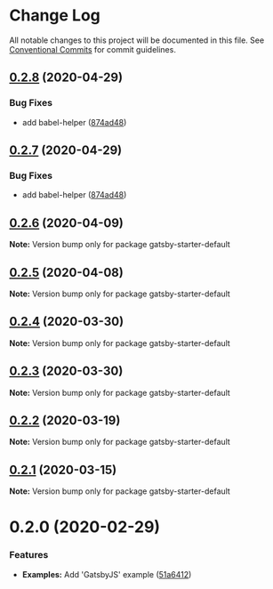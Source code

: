 # Change Log

All notable changes to this project will be documented in this file.
See [Conventional Commits](https://conventionalcommits.org) for commit guidelines.

## [0.2.8](https://github.com/gatsbyjs/gatsby-starter-default/compare/gatsby-starter-default@0.2.6...gatsby-starter-default@0.2.8) (2020-04-29)


### Bug Fixes

* add babel-helper ([874ad48](https://github.com/gatsbyjs/gatsby-starter-default/commit/874ad48518169cc8b0a21a155e133c2fa96220ed))





## [0.2.7](https://github.com/gatsbyjs/gatsby-starter-default/compare/gatsby-starter-default@0.2.6...gatsby-starter-default@0.2.7) (2020-04-29)


### Bug Fixes

* add babel-helper ([874ad48](https://github.com/gatsbyjs/gatsby-starter-default/commit/874ad48518169cc8b0a21a155e133c2fa96220ed))





## [0.2.6](https://github.com/gatsbyjs/gatsby-starter-default/compare/gatsby-starter-default@0.2.5...gatsby-starter-default@0.2.6) (2020-04-09)

**Note:** Version bump only for package gatsby-starter-default





## [0.2.5](https://github.com/gatsbyjs/gatsby-starter-default/compare/gatsby-starter-default@0.2.4...gatsby-starter-default@0.2.5) (2020-04-08)

**Note:** Version bump only for package gatsby-starter-default





## [0.2.4](https://github.com/gatsbyjs/gatsby-starter-default/compare/gatsby-starter-default@0.2.3...gatsby-starter-default@0.2.4) (2020-03-30)

**Note:** Version bump only for package gatsby-starter-default





## [0.2.3](https://github.com/gatsbyjs/gatsby-starter-default/compare/gatsby-starter-default@0.2.2...gatsby-starter-default@0.2.3) (2020-03-30)

**Note:** Version bump only for package gatsby-starter-default





## [0.2.2](https://github.com/gatsbyjs/gatsby-starter-default/compare/gatsby-starter-default@0.2.1...gatsby-starter-default@0.2.2) (2020-03-19)

**Note:** Version bump only for package gatsby-starter-default





## [0.2.1](https://github.com/gatsbyjs/gatsby-starter-default/compare/gatsby-starter-default@0.2.0...gatsby-starter-default@0.2.1) (2020-03-15)

**Note:** Version bump only for package gatsby-starter-default





# 0.2.0 (2020-02-29)


### Features

* **Examples:** Add 'GatsbyJS' example ([51a6412](https://github.com/gatsbyjs/gatsby-starter-default/commit/51a6412a8b374d336e992acba0a9071efe41320f))
